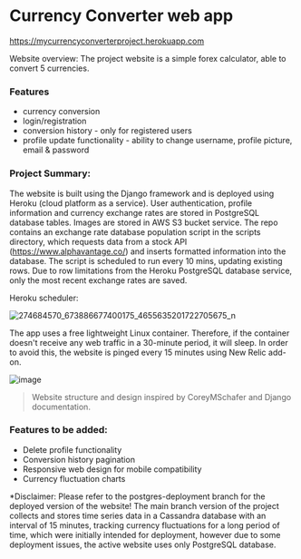 # Currency Converter web app
https://mycurrencyconverterproject.herokuapp.com

Website overview:
The project website is a simple forex calculator, able to convert 5 currencies. 

### Features
- currency conversion
- login/registration
- conversion history - only for registered users
- profile update functionality - ability to change username, profile picture, email & password

### Project Summary:
The website is built using the Django framework and is deployed using Heroku (cloud platform as a service). User authentication, profile information and currency exchange rates are stored in PostgreSQL database tables. Images are stored in AWS S3 bucket service.
The repo contains an exchange rate database population script in the scripts directory, which requests data from a stock API (https://www.alphavantage.co/) and inserts formatted information into the database. The script is scheduled to run every 10 mins, updating existing rows. Due to row limitations from the Heroku PostgreSQL database service, only the most recent exchange rates are saved. 

Heroku scheduler:

![274684570_673886677400175_4655635201722705675_n](https://user-images.githubusercontent.com/90049004/156538736-0072b119-0822-4400-bcc2-8748e8189be6.png)

The app uses a free lightweight Linux container. Therefore, if the container doesn't receive any web traffic in a 30-minute period, it will sleep. In order to avoid this, the website is pinged every 15 minutes using New Relic add-on.

![image](https://user-images.githubusercontent.com/90049004/156754907-e2cd3c11-961d-4e69-967a-5bb1286cb84f.png)

> Website structure and design inspired by CoreyMSchafer and Django documentation.

### Features to be added:
- Delete profile functionality
- Conversion history pagination
- Responsive web design for mobile compatibility
- Currency fluctuation charts

*Disclaimer:
Please refer to the postgres-deployment branch for the deployed version of the website!
The main branch version of the project collects and stores time series data in a Cassandra database with an interval of 15 minutes, tracking currency fluctuations 
for a long period of time, which were initially intended for deployment, however due to some deployment issues, the active website uses only PostgreSQL database.
